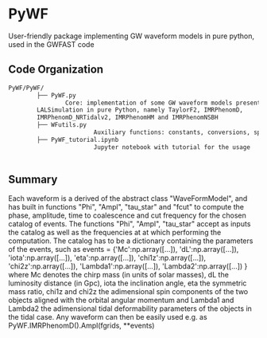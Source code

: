 # PyWF
User-friendly package implementing GW waveform models in pure python, used in the GWFAST code 

## Code Organization

```bash
PyWF/PyWF/
        ├── PyWF.py 
                Core: implementation of some GW waveform models present in 
		LALSimulation in pure Python, namely TaylorF2, IMRPhenomD, 
		IMRPhenomD_NRTidalv2, IMRPhenomHM and IMRPhenomNSBH
        ├── WFutils.py
						Auxiliary functions: constants, conversions, spherical harmonics and parameter checks
        ├── PyWF_tutorial.ipynb
						Jupyter notebook with tutorial for the usage
        			
```		

## Summary
Each waveform is a derived of the abstract class "WaveFormModel", and has built in functions "Phi", "Ampl", "tau_star" and "fcut" to compute the phase, amplitude, time to coalescence and cut frequency for the chosen catalog of events.
The functions "Phi", "Ampl", "tau_star" accept as inputs the catalog as well as the frequencies at at which performing the computation.
The catalog has to be a dictionary containing the parameters of the events, such as 
    events = {'Mc':np.array([...]), 
              'dL':np.array([...]), 
              'iota':np.array([...]),
              'eta':np.array([...]),
              'chi1z':np.array([...]), 
              'chi2z':np.array([...]),
              'Lambda1':np.array([...]), 
              'Lambda2':np.array([...])
}
where Mc denotes the chirp mass (in units of solar masses), dL the luminosity distance (in Gpc), iota the inclination angle, eta the symmetric mass ratio, chi1z and chi2z the adimensional spin components of the two objects aligned with the orbital angular momentum and Lambda1 and Lambda2 the adimensional tidal deformability parameters of the objects in the tidal case.
Any waveform can then be easily used e.g. as 
    PyWF.IMRPhenomD().Ampl(fgrids, **events)
